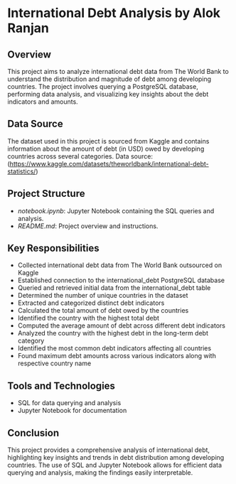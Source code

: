 # International Debt Analysis by Alok Ranjan

## Overview
This project aims to analyze international debt data from The World Bank to understand the distribution and magnitude of debt among developing countries. The project involves querying a PostgreSQL database, performing data analysis, and visualizing key insights about the debt indicators and amounts.

## Data Source
The dataset used in this project is sourced from Kaggle and contains information about the amount of debt (in USD) owed by developing countries across several categories.
Data source: (https://www.kaggle.com/datasets/theworldbank/international-debt-statistics/)

## Project Structure
- *notebook.ipynb*: Jupyter Notebook containing the SQL queries and analysis.
- *README.md*: Project overview and instructions.

## Key Responsibilities
- Collected international debt data from The World Bank outsourced on Kaggle
- Established connection to the international_debt PostgreSQL database
- Queried and retrieved initial data from the international_debt table
- Determined the number of unique countries in the dataset
- Extracted and categorized distinct debt indicators
- Calculated the total amount of debt owed by the countries
- Identified the country with the highest total debt
- Computed the average amount of debt across different debt indicators
- Analyzed the country with the highest debt in the long-term debt category
- Identified the most common debt indicators affecting all countries
- Found maximum debt amounts across various indicators along with respective country name

## Tools and Technologies
- SQL for data querying and analysis
- Jupyter Notebook for documentation

## Conclusion
This project provides a comprehensive analysis of international debt, highlighting key insights and trends in debt distribution among developing countries. The use of SQL and Jupyter Notebook allows for efficient data querying and analysis, making the findings easily interpretable.
